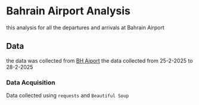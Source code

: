 # Bahrain Airport Analysis
this analysis for all the departures and arrivals at Bahrain Airport 

## Data
the data was collected from [BH Aiport]([www.bahrainairport.bh/](https://www.bahrainairport.bh))
the data collected from 25-2-2025 to 28-2-2025

### Data Acquisition 
Data collected using `requests` and `Beautiful Soup`
